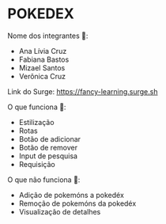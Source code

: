# POKEDEX

Nome dos integrantes 👥: 
- Ana Lívia Cruz
- Fabiana Bastos
- Mizael Santos
- Verônica Cruz

Link do Surge: https://fancy-learning.surge.sh

O que funciona 🤩:
- Estilização
- Rotas
- Botão de adicionar 
- Botão de remover 
- Input de pesquisa
- Requisição

O que não funciona 🤧: 
- Adição de pokemóns a pokedéx
- Remoção de pokemóns da pokedéx
- Visualização de detalhes
